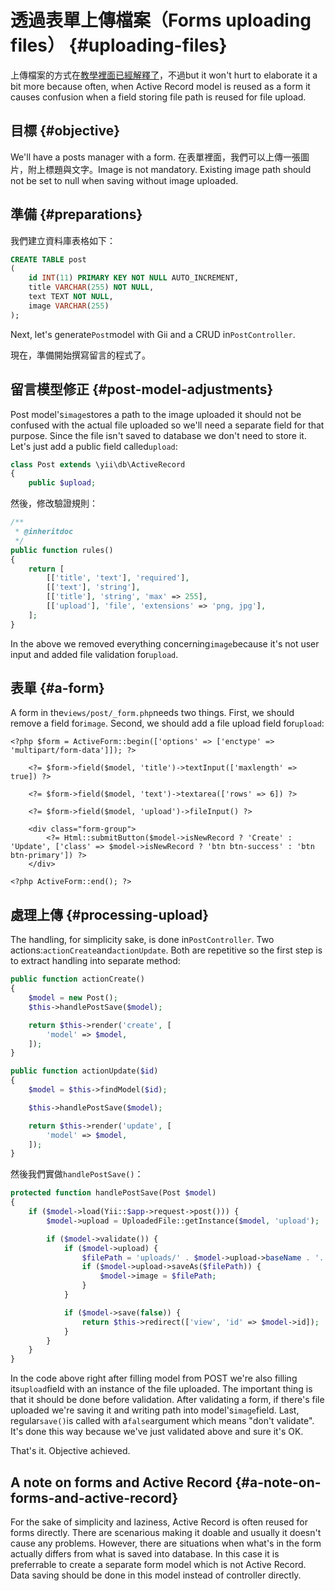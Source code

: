# 透過表單上傳檔案（Forms uploading files） {#uploading-files}

上傳檔案的方式在[教學裡面已經解釋了](http://www.yiiframework.com/doc-2.0/guide-input-file-upload.html)，不過but it won't hurt to elaborate it a bit more because often, when Active Record model is reused as a form it causes confusion when a field storing file path is reused for file upload.

## 目標 {#objective}

We'll have a posts manager with a form. 在表單裡面，我們可以上傳一張圖片，附上標題與文字。Image is not mandatory. Existing image path should not be set to null when saving without image uploaded.

## 準備 {#preparations}

我們建立資料庫表格如下：

```SQL
CREATE TABLE post
(
    id INT(11) PRIMARY KEY NOT NULL AUTO_INCREMENT,
    title VARCHAR(255) NOT NULL,
    text TEXT NOT NULL,
    image VARCHAR(255)
);
```

Next, let's generate`Post`model with Gii and a CRUD in`PostController`.

現在，準備開始撰寫留言的程式了。

## 留言模型修正 {#post-model-adjustments}

Post model's`image`stores a path to the image uploaded it should not be confused with the actual file uploaded so we'll need a separate field for that purpose. Since the file isn't saved to database we don't need to store it. Let's just add a public field called`upload`:

```php
class Post extends \yii\db\ActiveRecord
{
    public $upload;
```

然後，修改驗證規則：

```php
/**
 * @inheritdoc
 */
public function rules()
{
    return [
        [['title', 'text'], 'required'],
        [['text'], 'string'],
        [['title'], 'string', 'max' => 255],
        [['upload'], 'file', 'extensions' => 'png, jpg'],
    ];
}
```

In the above we removed everything concerning`image`because it's not user input and added file validation for`upload`.

## 表單 {#a-form}

A form in the`views/post/_form.php`needs two things. First, we should remove a field for`image`. Second, we should add a file upload field for`upload`:

```
<?php $form = ActiveForm::begin(['options' => ['enctype' => 'multipart/form-data']]); ?>

    <?= $form->field($model, 'title')->textInput(['maxlength' => true]) ?>

    <?= $form->field($model, 'text')->textarea(['rows' => 6]) ?>

    <?= $form->field($model, 'upload')->fileInput() ?>

    <div class="form-group">
        <?= Html::submitButton($model->isNewRecord ? 'Create' : 'Update', ['class' => $model->isNewRecord ? 'btn btn-success' : 'btn btn-primary']) ?>
    </div>

<?php ActiveForm::end(); ?>
```

## 處理上傳 {#processing-upload}

The handling, for simplicity sake, is done in`PostController`. Two actions:`actionCreate`and`actionUpdate`. Both are repetitive so the first step is to extract handling into separate method:

```php
public function actionCreate()
{
    $model = new Post();
    $this->handlePostSave($model);

    return $this->render('create', [
        'model' => $model,
    ]);
}

public function actionUpdate($id)
{
    $model = $this->findModel($id);

    $this->handlePostSave($model);

    return $this->render('update', [
        'model' => $model,
    ]);
}
```

然後我們實做`handlePostSave()`：

```php
protected function handlePostSave(Post $model)
{
    if ($model->load(Yii::$app->request->post())) {
        $model->upload = UploadedFile::getInstance($model, 'upload');

        if ($model->validate()) {
            if ($model->upload) {
                $filePath = 'uploads/' . $model->upload->baseName . '.' . $model->upload->extension;
                if ($model->upload->saveAs($filePath)) {
                    $model->image = $filePath;
                }
            }

            if ($model->save(false)) {
                return $this->redirect(['view', 'id' => $model->id]);
            }
        }
    }
}
```

In the code above right after filling model from POST we're also filling its`upload`field with an instance of the file uploaded. The important thing is that it should be done before validation. After validating a form, if there's file uploaded we're saving it and writing path into model's`image`field. Last, regular`save()`is called with a`false`argument which means "don't validate". It's done this way because we've just validated above and sure it's OK.

That's it. Objective achieved.

## A note on forms and Active Record {#a-note-on-forms-and-active-record}

For the sake of simplicity and laziness, Active Record is often reused for forms directly. There are scenarious making it doable and usually it doesn't cause any problems. However, there are situations when what's in the form actually differs from what is saved into database. In this case it is preferrable to create a separate form model which is not Active Record. Data saving should be done in this model instead of controller directly.

